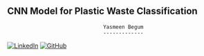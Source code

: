 CNN Model for Plastic Waste Classification
----------------------------------------------

                                   
                                   Yasmeen Begum
                                   -------------

[![LinkedIn](https://img.shields.io/badge/LinkedIn-Yasmeen%20Begum-blue?logo=linkedin)](https://www.linkedin.com/in/yasmeen-begum-088830180/)
[![GitHub](https://img.shields.io/badge/GitHub-Yasmeen%20Begum-black?logo=github)](https://github.com/Yasmeen-Begum)


